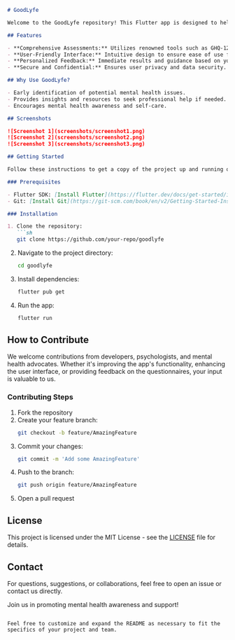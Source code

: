 ```markdown
# GoodLyfe

Welcome to the GoodLyfe repository! This Flutter app is designed to help users self-identify their mental health status using established psychiatric tools and questionnaires. Our goal is to provide a user-friendly platform for mental health awareness and early intervention.

## Features

- **Comprehensive Assessments:** Utilizes renowned tools such as GHQ-12 (General Health Questionnaire), ISI (Insomnia Severity Index), and DASS-21 (Depression Anxiety Stress Scales).
- **User-Friendly Interface:** Intuitive design to ensure ease of use for individuals of all backgrounds.
- **Personalized Feedback:** Immediate results and guidance based on your responses.
- **Secure and Confidential:** Ensures user privacy and data security.

## Why Use GoodLyfe?

- Early identification of potential mental health issues.
- Provides insights and resources to seek professional help if needed.
- Encourages mental health awareness and self-care.

## Screenshots

![Screenshot 1](screenshots/screenshot1.png)
![Screenshot 2](screenshots/screenshot2.png)
![Screenshot 3](screenshots/screenshot3.png)

## Getting Started

Follow these instructions to get a copy of the project up and running on your local machine for development and testing purposes.

### Prerequisites

- Flutter SDK: [Install Flutter](https://flutter.dev/docs/get-started/install)
- Git: [Install Git](https://git-scm.com/book/en/v2/Getting-Started-Installing-Git)

### Installation

1. Clone the repository:
   ```sh
   git clone https://github.com/your-repo/goodlyfe
   ```
2. Navigate to the project directory:
   ```sh
   cd goodlyfe
   ```
3. Install dependencies:
   ```sh
   flutter pub get
   ```
4. Run the app:
   ```sh
   flutter run
   ```

## How to Contribute

We welcome contributions from developers, psychologists, and mental health advocates. Whether it's improving the app's functionality, enhancing the user interface, or providing feedback on the questionnaires, your input is valuable to us.

### Contributing Steps

1. Fork the repository
2. Create your feature branch:
   ```sh
   git checkout -b feature/AmazingFeature
   ```
3. Commit your changes:
   ```sh
   git commit -m 'Add some AmazingFeature'
   ```
4. Push to the branch:
   ```sh
   git push origin feature/AmazingFeature
   ```
5. Open a pull request

## License

This project is licensed under the MIT License - see the [LICENSE](LICENSE) file for details.

## Contact

For questions, suggestions, or collaborations, feel free to open an issue or contact us directly.

Join us in promoting mental health awareness and support!
```

Feel free to customize and expand the README as necessary to fit the specifics of your project and team.
